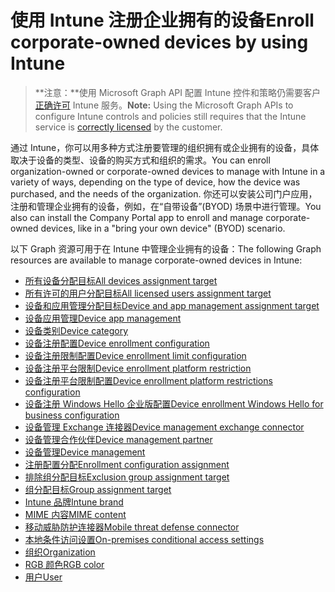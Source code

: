# <a name="enroll-corporate-owned-devices-by-using-intune"></a><span data-ttu-id="d4404-101">使用 Intune 注册企业拥有的设备</span><span class="sxs-lookup"><span data-stu-id="d4404-101">Enroll corporate-owned devices by using Intune</span></span>

> <span data-ttu-id="d4404-102">**注意：**使用 Microsoft Graph API 配置 Intune 控件和策略仍需要客户[正确许可](https://www.microsoft.com/zh-CN/cloud-platform/microsoft-intune-pricing) Intune 服务。</span><span class="sxs-lookup"><span data-stu-id="d4404-102">**Note:** Using the Microsoft Graph APIs to configure Intune controls and policies still requires that the Intune service is [correctly licensed](https://www.microsoft.com/zh-CN/cloud-platform/microsoft-intune-pricing) by the customer.</span></span>

<span data-ttu-id="d4404-103">通过 Intune，你可以用多种方式注册要管理的组织拥有或企业拥有的设备，具体取决于设备的类型、设备的购买方式和组织的需求。</span><span class="sxs-lookup"><span data-stu-id="d4404-103">You can enroll organization-owned or corporate-owned devices to manage with Intune in a variety of ways, depending on the type of device, how the device was purchased, and the needs of the organization.</span></span> <span data-ttu-id="d4404-104">你还可以安装公司门户应用，注册和管理企业拥有的设备，例如，在“自带设备”(BYOD) 场景中进行管理。</span><span class="sxs-lookup"><span data-stu-id="d4404-104">You also can install the Company Portal app to enroll and manage corporate-owned devices, like in a "bring your own device" (BYOD) scenario.</span></span>

<span data-ttu-id="d4404-105">以下 Graph 资源可用于在 Intune 中管理企业拥有的设备：</span><span class="sxs-lookup"><span data-stu-id="d4404-105">The following Graph resources are available to manage corporate-owned devices in Intune:</span></span>

- [<span data-ttu-id="d4404-106">所有设备分配目标</span><span class="sxs-lookup"><span data-stu-id="d4404-106">All devices assignment target</span></span>](intune_onboarding_alldevicesassignmenttarget.md)
- [<span data-ttu-id="d4404-107">所有许可的用户分配目标</span><span class="sxs-lookup"><span data-stu-id="d4404-107">All licensed users assignment target</span></span>](intune_onboarding_alllicensedusersassignmenttarget.md)
- [<span data-ttu-id="d4404-108">设备和应用管理分配目标</span><span class="sxs-lookup"><span data-stu-id="d4404-108">Device and app management assignment target</span></span>](intune_onboarding_deviceandappmanagementassignmenttarget.md)
- [<span data-ttu-id="d4404-109">设备应用管理</span><span class="sxs-lookup"><span data-stu-id="d4404-109">Device app management</span></span>](intune_onboarding_deviceappmanagement.md)
- [<span data-ttu-id="d4404-110">设备类别</span><span class="sxs-lookup"><span data-stu-id="d4404-110">Device category</span></span>](intune_onboarding_devicecategory.md)
- [<span data-ttu-id="d4404-111">设备注册配置</span><span class="sxs-lookup"><span data-stu-id="d4404-111">Device enrollment configuration</span></span>](intune_onboarding_deviceenrollmentconfiguration.md)
- [<span data-ttu-id="d4404-112">设备注册限制配置</span><span class="sxs-lookup"><span data-stu-id="d4404-112">Device enrollment limit configuration</span></span>](intune_onboarding_deviceenrollmentlimitconfiguration.md)
- [<span data-ttu-id="d4404-113">设备注册平台限制</span><span class="sxs-lookup"><span data-stu-id="d4404-113">Device enrollment platform restriction</span></span>](intune_onboarding_deviceenrollmentplatformrestriction.md)
- [<span data-ttu-id="d4404-114">设备注册平台限制配置</span><span class="sxs-lookup"><span data-stu-id="d4404-114">Device enrollment platform restrictions configuration</span></span>](intune_onboarding_deviceenrollmentplatformrestrictionsconfiguration.md)
- [<span data-ttu-id="d4404-115">设备注册 Windows Hello 企业版配置</span><span class="sxs-lookup"><span data-stu-id="d4404-115">Device enrollment Windows Hello for business configuration</span></span>](intune_onboarding_deviceenrollmentwindowshelloforbusinessconfiguration.md)
- [<span data-ttu-id="d4404-116">设备管理 Exchange 连接器</span><span class="sxs-lookup"><span data-stu-id="d4404-116">Device management exchange connector</span></span>](intune_onboarding_devicemanagementexchangeconnector.md)
- [<span data-ttu-id="d4404-117">设备管理合作伙伴</span><span class="sxs-lookup"><span data-stu-id="d4404-117">Device management partner</span></span>](intune_onboarding_devicemanagementpartner.md)
- [<span data-ttu-id="d4404-118">设备管理</span><span class="sxs-lookup"><span data-stu-id="d4404-118">Device management</span></span>](intune_onboarding_devicemanagement.md)
- [<span data-ttu-id="d4404-119">注册配置分配</span><span class="sxs-lookup"><span data-stu-id="d4404-119">Enrollment configuration assignment</span></span>](intune_onboarding_enrollmentconfigurationassignment.md)
- [<span data-ttu-id="d4404-120">排除组分配目标</span><span class="sxs-lookup"><span data-stu-id="d4404-120">Exclusion group assignment target</span></span>](intune_onboarding_exclusiongroupassignmenttarget.md)
- [<span data-ttu-id="d4404-121">组分配目标</span><span class="sxs-lookup"><span data-stu-id="d4404-121">Group assignment target</span></span>](intune_onboarding_groupassignmenttarget.md)
- [<span data-ttu-id="d4404-122">Intune 品牌</span><span class="sxs-lookup"><span data-stu-id="d4404-122">Intune brand</span></span>](intune_onboarding_intunebrand.md)
- [<span data-ttu-id="d4404-123">MIME 内容</span><span class="sxs-lookup"><span data-stu-id="d4404-123">MIME content</span></span>](intune_onboarding_mimecontent.md)
- [<span data-ttu-id="d4404-124">移动威胁防护连接器</span><span class="sxs-lookup"><span data-stu-id="d4404-124">Mobile threat defense connector</span></span>](intune_onboarding_mobilethreatdefenseconnector.md)
- [<span data-ttu-id="d4404-125">本地条件访问设置</span><span class="sxs-lookup"><span data-stu-id="d4404-125">On-premises conditional access settings</span></span>](intune_onboarding_onpremisesconditionalaccesssettings.md)
- [<span data-ttu-id="d4404-126">组织</span><span class="sxs-lookup"><span data-stu-id="d4404-126">Organization</span></span>](intune_onboarding_organization.md)
- [<span data-ttu-id="d4404-127">RGB 颜色</span><span class="sxs-lookup"><span data-stu-id="d4404-127">RGB color</span></span>](intune_onboarding_rgbcolor.md)
- [<span data-ttu-id="d4404-128">用户</span><span class="sxs-lookup"><span data-stu-id="d4404-128">User</span></span>](intune_onboarding_user.md)
